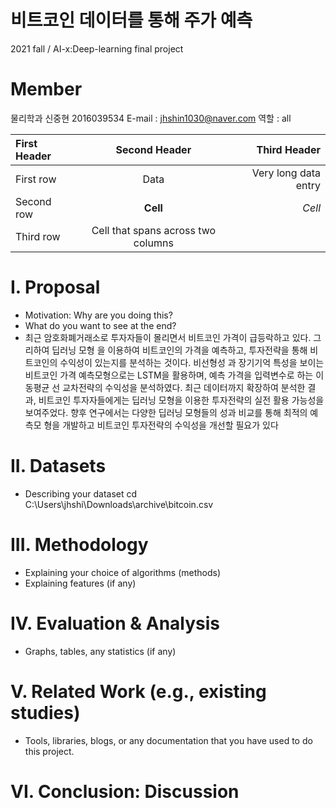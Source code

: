 # 비트코인 데이터를 통해 주가 예측
2021 fall / AI-x:Deep-learning final project

# Member
물리학과 신중현 2016039534
E-mail : jhshin1030@naver.com
역할 : all

| First Header | Second Header | Third Header | 
| :------------ | :-----------: | -------------------: | 
| First row | Data | Very long data entry | 
| Second row | **Cell** | *Cell* | 
| Third row | Cell that spans across two columns || [Table caption, works as a reference][section-mmd-tables-table1]

# I. Proposal
- Motivation: Why are you doing this?
- What do you want to see at the end?
- 최근 암호화폐거래소로 투자자들이 몰리면서 비트코인 가격이 급등락하고 있다. 그리하여 딥러닝 모형
을 이용하여 비트코인의 가격을 예측하고, 투자전략을 통해 비트코인의 수익성이 있는지를 분석하는 것이다. 비선형성
과 장기기억 특성을 보이는 비트코인 가격 예측모형으로는 LSTM을 활용하며, 예측 가격을 입력변수로 하는 이동평균
선 교차전략의 수익성을 분석하였다. 최근 데이터까지 확장하여 분석한 결과, 비트코인 투자자들에게는 딥러닝 모형을 이용한
투자전략의 실전 활용 가능성을 보여주었다. 향후 연구에서는 다양한 딥러닝 모형들의 성과 비교를 통해 최적의 예측모
형을 개발하고 비트코인 투자전략의 수익성을 개선할 필요가 있다
# II. Datasets
- Describing your dataset 
cd C:\Users\jhshi\Downloads\archive\bitcoin.csv

# III. Methodology 
- Explaining your choice of algorithms (methods)
- Explaining features (if any)
# IV. Evaluation & Analysis
- Graphs, tables, any statistics (if any)
# V. Related Work (e.g., existing studies)
- Tools, libraries, blogs, or any documentation that you have used to do this project.
# VI. Conclusion: Discussion
